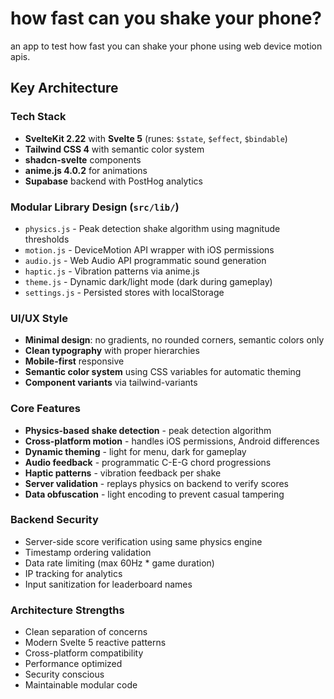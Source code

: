 # how fast can you shake your phone?

an app to test how fast you can shake your phone using web device motion apis.

## Key Architecture

### Tech Stack
- **SvelteKit 2.22** with **Svelte 5** (runes: `$state`, `$effect`, `$bindable`)
- **Tailwind CSS 4** with semantic color system
- **shadcn-svelte** components
- **anime.js 4.0.2** for animations
- **Supabase** backend with PostHog analytics

### Modular Library Design (`src/lib/`)
- `physics.js` - Peak detection shake algorithm using magnitude thresholds
- `motion.js` - DeviceMotion API wrapper with iOS permissions
- `audio.js` - Web Audio API programmatic sound generation
- `haptic.js` - Vibration patterns via anime.js
- `theme.js` - Dynamic dark/light mode (dark during gameplay)
- `settings.js` - Persisted stores with localStorage

### UI/UX Style
- **Minimal design**: no gradients, no rounded corners, semantic colors only
- **Clean typography** with proper hierarchies  
- **Mobile-first** responsive
- **Semantic color system** using CSS variables for automatic theming
- **Component variants** via tailwind-variants

### Core Features
- **Physics-based shake detection** - peak detection algorithm
- **Cross-platform motion** - handles iOS permissions, Android differences
- **Dynamic theming** - light for menu, dark for gameplay
- **Audio feedback** - programmatic C-E-G chord progressions
- **Haptic patterns** - vibration feedback per shake
- **Server validation** - replays physics on backend to verify scores
- **Data obfuscation** - light encoding to prevent casual tampering

### Backend Security
- Server-side score verification using same physics engine
- Timestamp ordering validation
- Data rate limiting (max 60Hz * game duration)
- IP tracking for analytics
- Input sanitization for leaderboard names

### Architecture Strengths
- Clean separation of concerns
- Modern Svelte 5 reactive patterns
- Cross-platform compatibility
- Performance optimized
- Security conscious
- Maintainable modular code
